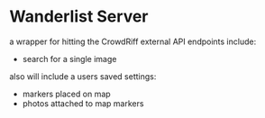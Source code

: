# Wanderlist Server

a wrapper for hitting the CrowdRiff external API
endpoints include:
* search for a single image

also will include a users saved settings:
* markers placed on map
* photos attached to map markers
